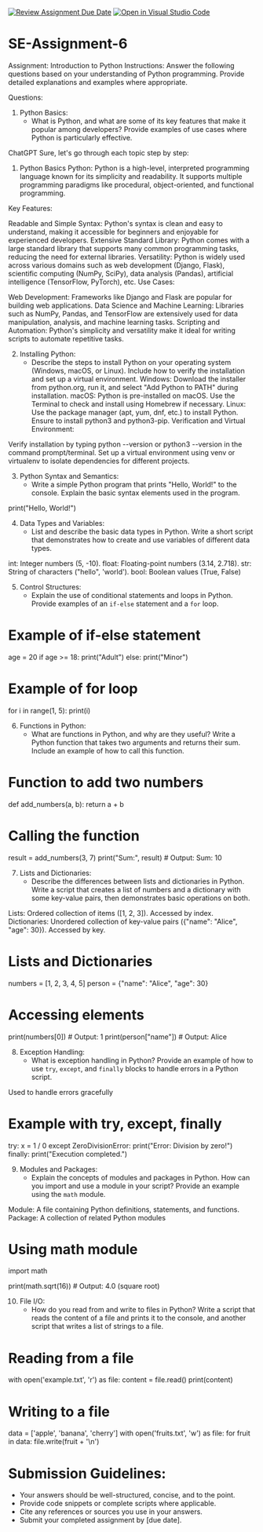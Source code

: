 [![Review Assignment Due Date](https://classroom.github.com/assets/deadline-readme-button-22041afd0340ce965d47ae6ef1cefeee28c7c493a6346c4f15d667ab976d596c.svg)](https://classroom.github.com/a/WfNmjXUk)
[![Open in Visual Studio Code](https://classroom.github.com/assets/open-in-vscode-2e0aaae1b6195c2367325f4f02e2d04e9abb55f0b24a779b69b11b9e10269abc.svg)](https://classroom.github.com/online_ide?assignment_repo_id=15348086&assignment_repo_type=AssignmentRepo)
# SE-Assignment-6
 Assignment: Introduction to Python
Instructions:
Answer the following questions based on your understanding of Python programming. Provide detailed explanations and examples where appropriate.

 Questions:

1. Python Basics:
   - What is Python, and what are some of its key features that make it popular among developers? Provide examples of use cases where Python is particularly effective.


ChatGPT
Sure, let's go through each topic step by step:

1. Python Basics
Python:
Python is a high-level, interpreted programming language known for its simplicity and readability. It supports multiple programming paradigms like procedural, object-oriented, and functional programming.

Key Features:

Readable and Simple Syntax: Python's syntax is clean and easy to understand, making it accessible for beginners and enjoyable for experienced developers.
Extensive Standard Library: Python comes with a large standard library that supports many common programming tasks, reducing the need for external libraries.
Versatility: Python is widely used across various domains such as web development (Django, Flask), scientific computing (NumPy, SciPy), data analysis (Pandas), artificial intelligence (TensorFlow, PyTorch), etc.
Use Cases:

Web Development: Frameworks like Django and Flask are popular for building web applications.
Data Science and Machine Learning: Libraries such as NumPy, Pandas, and TensorFlow are extensively used for data manipulation, analysis, and machine learning tasks.
Scripting and Automation: Python's simplicity and versatility make it ideal for writing scripts to automate repetitive tasks.

2. Installing Python:
   - Describe the steps to install Python on your operating system (Windows, macOS, or Linux). Include how to verify the installation and set up a virtual environment.
Windows: Download the installer from python.org, run it, and select "Add Python to PATH" during installation.
macOS: Python is pre-installed on macOS. Use the Terminal to check and install using Homebrew if necessary.
Linux: Use the package manager (apt, yum, dnf, etc.) to install Python. Ensure to install python3 and python3-pip.
Verification and Virtual Environment:

Verify installation by typing python --version or python3 --version in the command prompt/terminal.
Set up a virtual environment using venv or virtualenv to isolate dependencies for different projects.


3. Python Syntax and Semantics:
   - Write a simple Python program that prints "Hello, World!" to the console. Explain the basic syntax elements used in the program.

print("Hello, World!")


4. Data Types and Variables:
   - List and describe the basic data types in Python. Write a short script that demonstrates how to create and use variables of different data types.

int: Integer numbers (5, -10).
float: Floating-point numbers (3.14, 2.718).
str: String of characters ("hello", 'world').
bool: Boolean values (True, False)

5. Control Structures:
   - Explain the use of conditional statements and loops in Python. Provide examples of an `if-else` statement and a `for` loop.

# Example of if-else statement
age = 20
if age >= 18:
    print("Adult")
else:
    print("Minor")
# Example of for loop
for i in range(1, 5):
    print(i)


6. Functions in Python:
   - What are functions in Python, and why are they useful? Write a Python function that takes two arguments and returns their sum. Include an example of how to call this function.

# Function to add two numbers
def add_numbers(a, b):
    return a + b

# Calling the function
result = add_numbers(3, 7)
print("Sum:", result)  # Output: Sum: 10


7. Lists and Dictionaries:
   - Describe the differences between lists and dictionaries in Python. Write a script that creates a list of numbers and a dictionary with some key-value pairs, then demonstrates basic operations on both.

Lists: Ordered collection of items ([1, 2, 3]). Accessed by index.
Dictionaries: Unordered collection of key-value pairs ({"name": "Alice", "age": 30}). Accessed by key.
# Lists and Dictionaries
numbers = [1, 2, 3, 4, 5]
person = {"name": "Alice", "age": 30}

# Accessing elements
print(numbers[0])         # Output: 1
print(person["name"])     # Output: Alice


8. Exception Handling:
   - What is exception handling in Python? Provide an example of how to use `try`, `except`, and `finally` blocks to handle errors in a Python script.

Used to handle errors gracefully
# Example with try, except, finally
try:
    x = 1 / 0
except ZeroDivisionError:
    print("Error: Division by zero!")
finally:
    print("Execution completed.")


9. Modules and Packages:
   - Explain the concepts of modules and packages in Python. How can you import and use a module in your script? Provide an example using the `math` module.

Module: A file containing Python definitions, statements, and functions.
Package: A collection of related Python modules
# Using math module
import math

print(math.sqrt(16))   # Output: 4.0 (square root)


10. File I/O:
    - How do you read from and write to files in Python? Write a script that reads the content of a file and prints it to the console, and another script that writes a list of strings to a file.

# Reading from a file
with open('example.txt', 'r') as file:
    content = file.read()
    print(content)

# Writing to a file
data = ['apple', 'banana', 'cherry']
with open('fruits.txt', 'w') as file:
    for fruit in data:
        file.write(fruit + '\n')


# Submission Guidelines:
- Your answers should be well-structured, concise, and to the point.
- Provide code snippets or complete scripts where applicable.
- Cite any references or sources you use in your answers.
- Submit your completed assignment by [due date].


